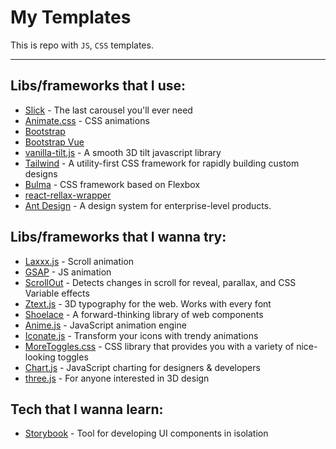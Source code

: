 # My Templates
This is repo with `JS`, `CSS` templates.

------



## Libs/frameworks that I use:

- [Slick](https://kenwheeler.github.io/slick/) - The last carousel you'll ever need
- [Animate.css](https://animate.style/) - CSS animations
- [Bootstrap](https://getbootstrap.com/)
- [Bootstrap Vue](https://bootstrap-vue.org/)
- [vanilla-tilt.js](https://micku7zu.github.io/vanilla-tilt.js/) - A smooth 3D tilt javascript library
- [Tailwind](https://tailwindcss.com/) - A utility-first CSS framework for rapidly building custom designs
- [Bulma](https://bulma.io/) - CSS framework based on Flexbox
- [react-rellax-wrapper](https://www.npmjs.com/package/react-rellax-wrapper)
- [Ant Design](https://ant.design/) - A design system for enterprise-level products.


## Libs/frameworks that I wanna try:

- [Laxxx.js](https://github.com/alexfoxy/lax.js) - Scroll animation
- [GSAP](https://greensock.com/gsap) - JS animation
- [ScrollOut](https://scroll-out.github.io) - Detects changes in scroll for reveal, parallax, and CSS Variable effects
- [Ztext.js](https://bennettfeely.com/ztext) - 3D typography for the web. Works with every font
- [Shoelace](https://shoelace.style/) - A forward-thinking library of web components
- [Anime.js](https://github.com/juliangarnier/anime) - JavaScript animation engine
- [Iconate.js](https://github.com/bitshadow/iconate) - Transform your icons with trendy animations
- [MoreToggles.css](https://github.com/JNKKKK/MoreToggles.css) - CSS library that provides you with a variety of nice-looking toggles
- [Chart.js](https://www.chartjs.org/) - JavaScript charting for designers & developers
- [three.js](https://threejs.org/) - For anyone interested in 3D design


## Tech that I wanna learn:

- [Storybook](https://storybook.js.org) - Tool for developing UI components in isolation

